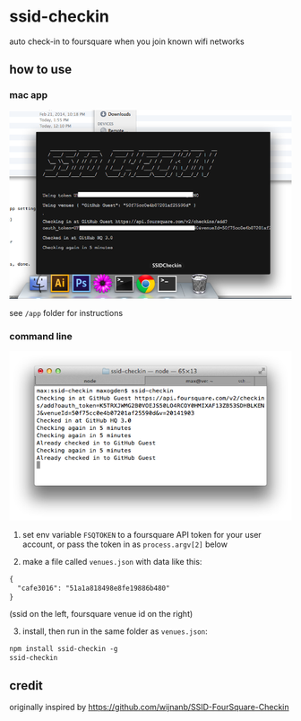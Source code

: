 # ssid-checkin

auto check-in to foursquare when you join known wifi networks

## how to use

### mac app

![](app/screenshot.png)

see `/app` folder for instructions

### command line

![](screenshot.png)

1. set env variable `FSQTOKEN` to a foursquare API token for your user account, or pass the token in as `process.argv[2]` below

2. make a file called `venues.json` with data like this:

```
{
  "cafe3016": "51a1a818498e8fe19886b480"
}
```

(ssid on the left, foursquare venue id on the right)


3. install, then run in the same folder as `venues.json`:

```
npm install ssid-checkin -g
ssid-checkin
```

## credit

originally inspired by https://github.com/wijnanb/SSID-FourSquare-Checkin
